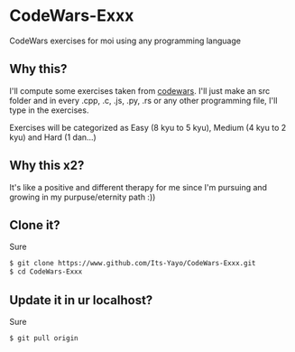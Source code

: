 # CodeWars-Exxx
CodeWars exercises for moi using any programming language

## Why this?
I'll compute some exercises taken from [codewars](https://www.codewars.com/dashboard). I'll just make an src folder and in every
.cpp, .c, .js, .py, .rs or any other programming file, I'll type in the exercises. 

Exercises will be categorized as Easy (8 kyu to 5 kyu), Medium (4 kyu to 2 kyu) and Hard (1 dan...)

## Why this x2?
It's like a positive and different therapy for me since I'm pursuing and growing in my purpuse/eternity path :))

## Clone it?
Sure
```bash
$ git clone https://www.github.com/Its-Yayo/CodeWars-Exxx.git
$ cd CodeWars-Exxx
```

## Update it in ur localhost?
Sure
```bash
$ git pull origin
```

